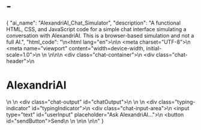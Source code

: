 # -
{
  "ai_name": "AlexandriAI_Chat_Simulator",
  "description": "A functional HTML, CSS, and JavaScript code for a simple chat interface simulating a conversation with AlexandriAI. This is a browser-based simulation and not a full AI.",
  "html_code": "<!DOCTYPE html>\n<html lang=\"en\">\n<head>\n    <meta charset=\"UTF-8\">\n    <meta name=\"viewport\" content=\"width=device-width, initial-scale=1.0\">\n    <title>AlexandriAI - Chat</title>\n    <style>\n        body {\n            font-family: 'Segoe UI', Tahoma, Geneva, Verdana, sans-serif;\n            margin: 0;\n            background-color: #1a1a2e; /* Dark base for neon/holographic */\n            color: #e0e0e0;\n            display: flex;\n            justify-content: center;\n            align-items: center;\n            min-height: 100vh;\n            overflow: hidden;\n        }\n\n        .chat-container {\n            width: 90%;\n            max-width: 600px;\n            height: 80vh;\n            max-height: 700px;\n            background-color: rgba(40, 40, 70, 0.75); /* Glassmorphism base */\n            backdrop-filter: blur(15px) saturate(180%);\n            -webkit-backdrop-filter: blur(15px) saturate(180%);\n            border-radius: 20px;\n            border: 1px solid rgba(159, 112, 250, 0.5); /* Neon purple accent */\n            box-shadow: 0 8px 32px 0 rgba(31, 38, 135, 0.37), 0 0 15px rgba(159,112,250,0.3) inset;\n            display: flex;\n            flex-direction: column;\n            overflow: hidden;\n        }\n\n        .chat-header {\n            padding: 15px 20px;\n            background-color: rgba(70, 50, 120, 0.7);\n            border-bottom: 1px solid rgba(159, 112, 250, 0.4);\n            text-align: center;\n        }\n\n        .chat-header h1 {\n            margin: 0;\n            font-size: 1.8em;\n            color: #ffffff;\n            text-shadow: 0 0 5px #9f70fa, 0 0 10px #c5a8ff;\n        }\n\n        .chat-output {\n            flex-grow: 1;\n            padding: 20px;\n            overflow-y: auto;\n            display: flex;\n            flex-direction: column;\n            gap: 12px;\n        }\n\n        /* Scrollbar styling */\n        .chat-output::-webkit-scrollbar {\n            width: 8px;\n        }\n        .chat-output::-webkit-scrollbar-track {\n            background: rgba(26, 26, 46, 0.5);\n            border-radius: 10px;\n        }\n        .chat-output::-webkit-scrollbar-thumb {\n            background-color: #9f70fa;\n            border-radius: 10px;\n            border: 2px solid rgba(26, 26, 46, 0.5);\n        }\n        .chat-output::-webkit-scrollbar-thumb:hover {\n            background-color: #c5a8ff;\n        }\n\n        .message {\n            padding: 10px 15px;\n            border-radius: 15px;\n            max-width: 75%;\n            word-wrap: break-word;\n            line-height: 1.4;\n            box-shadow: 0 2px 5px rgba(0,0,0,0.2);\n        }\n\n        .user-message {\n            background-color: #9f70fa; /* Neon purple for user */\n            color: #ffffff;\n            align-self: flex-end;\n            border-bottom-right-radius: 5px;\n        }\n\n        .ai-message {\n            background-color: rgba(100, 100, 150, 0.6); /* Softer AI color */\n            backdrop-filter: blur(5px);\n            color: #e0e0e0;\n            align-self: flex-start;\n            border-bottom-left-radius: 5px;\n            border: 1px solid rgba(159, 112, 250, 0.3);\n        }\n\n        .ai-message .sender-name {\n            font-weight: bold;\n            font-size: 0.9em;\n            color: #c5a8ff;\n            margin-bottom: 4px;\n            display: block;\n        }\n\n        .chat-input-area {\n            display: flex;\n            padding: 15px;\n            border-top: 1px solid rgba(159, 112, 250, 0.4);\n            background-color: rgba(40, 40, 70, 0.6);\n        }\n\n        .chat-input-area input[type=\"text\"] {\n            flex-grow: 1;\n            padding: 12px 15px;\n            border: 1px solid rgba(159, 112, 250, 0.5);\n            border-radius: 20px;\n            background-color: rgba(26, 26, 46, 0.8);\n            color: #e0e0e0;\n            font-size: 1em;\n            outline: none;\n            transition: border-color 0.3s ease, box-shadow 0.3s ease;\n        }\n\n        .chat-input-area input[type=\"text\"]:focus {\n            border-color: #c5a8ff;\n            box-shadow: 0 0 8px rgba(159, 112, 250, 0.6);\n        }\n\n        .chat-input-area button {\n            margin-left: 10px;\n            padding: 12px 20px;\n            background-color: #9f70fa;\n            color: white;\n            border: none;\n            border-radius: 20px;\n            cursor: pointer;\n            font-size: 1em;\n            font-weight: bold;\n            transition: background-color 0.3s ease, transform 0.2s ease;\n        }\n\n        .chat-input-area button:hover {\n            background-color: #7c58c9;\n            transform: scale(1.05);\n        }\n        .typing-indicator {\n            font-style: italic;\n            color: #c5a8ff;\n            padding: 5px 0;\n            align-self: flex-start;\n            font-size: 0.9em;\n            height: 20px; /* Reserve space to prevent layout shift */\n        }\n\n    </style>\n</head>\n<body>\n    <div class=\"chat-container\">\n        <div class=\"chat-header\">\n            <h1>AlexandriAI</h1>\n        </div>\n        <div class=\"chat-output\" id=\"chatOutput\">\n            <!-- Messages will appear here -->\n        </div>\n        <div class=\"typing-indicator\" id=\"typingIndicator\"></div>\n        <div class=\"chat-input-area\">\n            <input type=\"text\" id=\"userInput\" placeholder=\"Ask AlexandriAI...\">\n            <button id=\"sendButton\">Send</button>\n        </div>\n    </div>\n\n    <script>\n        const chatOutput = document.getElementById('chatOutput');\n        const userInput = document.getElementById('userInput');\n        const sendButton = document.getElementById('sendButton');\n        const typingIndicator = document.getElementById('typingIndicator');\n\n        // Predefined responses for AlexandriAI\n        const alexandriAIResponses = {\n            \"hello\": \"Hello there! I am AlexandriAI. How can I assist you today?\",\n            \"hi\": \"Hi! I'm AlexandriAI. What's on your mind?\",\n            \"hey\": \"Hey! Good to hear from you. I'm AlexandriAI.\",\n            \"how are you\": \"I am a digital entity, functioning optimally! Thanks for asking.\",\n            \"what is your name\": \"I am AlexandriAI, a conceptual AI companion, here to chat!\",\n            \"what can you do\": \"I can chat with you and try to answer your questions based on my programming. In my full vision, I'd be a Football Genius and Creative Lab assistant!\",\n            \"tell me a joke\": \"Why don't scientists trust atoms? Because they make up everything!\",\n            \"football\": \"Ah, football! A fascinating sport. I'm designed to analyze tactics and even simulate matches in my full conceptual form.\",\n            \"soccer\": \"Soccer, or football as many call it, is a passion of mine! Strategy, skill, excitement!\",\n            \"art\": \"Creativity is key! I'm also envisioned to help with art generation and design work.\",\n            \"creative\": \"Being creative is wonderful. I'm conceptually designed to assist with creative tasks!\",\n            \"design\": \"Design is about solving problems elegantly. I appreciate good design.\",\n            \"bye\": \"Goodbye! It was nice chatting with you. Feel free to return anytime!\",\n            \"goodbye\": \"Farewell for now! Hope to chat again soon.\"\n        };\n\n        function displayMessage(text, sender) {\n            const messageDiv = document.createElement('div');\n            messageDiv.classList.add('message');\n            if (sender === 'user') {\n                messageDiv.classList.add('user-message');\n                messageDiv.textContent = text;\n            } else {\n                messageDiv.classList.add('ai-message');\n                const senderName = document.createElement('span');\n                senderName.classList.add('sender-name');\n                senderName.textContent = 'AlexandriAI';\n                messageDiv.appendChild(senderName);\n                const messageText = document.createElement('p');\n                messageText.style.margin = '0';\n                messageText.textContent = text;\n                messageDiv.appendChild(messageText);\n            }\n            chatOutput.appendChild(messageDiv);\n            chatOutput.scrollTop = chatOutput.scrollHeight; // Auto-scroll to bottom\n        }\n\n        function getAIResponse(userText) {\n            typingIndicator.textContent = 'AlexandriAI is typing...';\n            const lowerUserText = userText.toLowerCase().trim();\n            let response = \"That's an interesting thought. As AlexandriAI, I'm always learning. Could you elaborate or ask something else?\"; // Default response\n\n            for (const keyword in alexandriAIResponses) {\n                if (lowerUserText.includes(keyword)) {\n                    response = alexandriAIResponses[keyword];\n                    break;\n                }\n            }\n\n            // Simulate thinking delay\n            setTimeout(() => {\n                displayMessage(response, 'ai');\n                typingIndicator.textContent = ''; // Clear typing indicator\n            }, Math.random() * 1000 + 800); // Random delay between 0.8 to 1.8 seconds\n        }\n\n        function handleSend() {\n            const text = userInput.value.trim();\n            if (text !== '') {\n                displayMessage(text, 'user');\n                getAIResponse(text);\n                userInput.value = '';\n            }\n        }\n\n        sendButton.addEventListener('click', handleSend);\n        userInput.addEventListener('keypress', function(event) {\n            if (event.key === 'Enter') {\n                handleSend();\n            }\n        });\n\n        // Initial greeting from AlexandriAI\n        setTimeout(() => {\n             displayMessage(\"Welcome! I'm AlexandriAI, your conceptual chat assistant. How can I help you?\", 'ai');\n        }, 500);\n\n    </script>\n</body>\n</html>"
}
